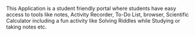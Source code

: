 This Application is a student friendly portal where students have easy access to tools like notes,
Activity Recorder, To-Do List, browser, Scientific Calculator including a fun
activity like Solving Riddles while Studying or taking notes etc.
